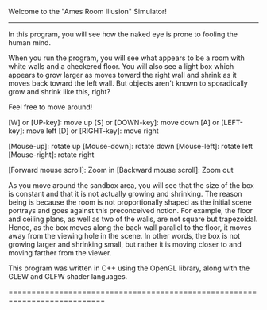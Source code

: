 Welcome to the "Ames Room Illusion" Simulator!

----------------------------------------------

In this program, you will see how the naked eye is prone to fooling the human mind.

When you run the program, you will see what appears to be a room with white walls and a checkered floor. You will also see a light box which appears to grow larger as moves toward the right wall and shrink as it moves back toward the left wall. But objects aren't known to sporadically grow and shrink like this, right?

Feel free to move around!

[W] or [UP-key]: move up
[S] or [DOWN-key]: move down
[A] or [LEFT-key]: move left
[D] or [RIGHT-key]: move right

[Mouse-up]: rotate up
[Mouse-down]: rotate down
[Mouse-left]: rotate left
[Mouse-right]: rotate right

[Forward mouse scroll]: Zoom in
[Backward mouse scroll]: Zoom out

As you move around the sandbox area, you will see that the size of the box is constant and that it is not actually growing and shrinking. The reason being is because the room is not proportionally shaped as the initial scene portrays and goes against this preconceived notion. For example, the floor and ceiling plans, as well as two of the walls, are not square but trapezoidal. Hence, as the box moves along the back wall parallel to the floor, it moves away from the viewing hole in the scene. In other words, the box is not growing larger and shrinking small, but rather it is moving closer to and moving farther from the viewer.

This program was written in C++ using the OpenGL library, along with the GLEW and GLFW shader languages.

===========================================================================